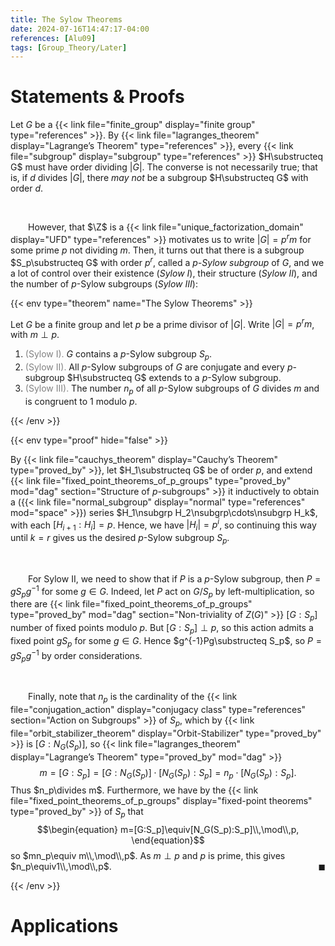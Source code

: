 ```yaml
---
title: The Sylow Theorems
date: 2024-07-16T14:47:17-04:00
references: [Alu09]
tags: [Group_Theory/Later]
---
```


# Statements & Proofs

Let $G$ be a {{< link file="finite_group" display="finite group" type="references" >}}. By {{< link file="lagranges_theorem" display="Lagrange’s Theorem" type="references" >}}, every {{< link file="subgroup" display="subgroup" type="references" >}} $H\substructeq G$ must have order dividing $|G|$. The converse is not necessarily true; that is, if $d$ divides $|G|$, there *may not* be a subgroup $H\substructeq G$ with order $d$.

<br>

&emsp;&emsp;However, that $\Z$ is a {{< link file="unique_factorization_domain" display="UFD" type="references" >}} motivates us to write $|G|=p^rm$ for some prime $p$ not dividing $m$. Then, it turns out that there is a subgroup $S_p\substructeq G$ with order $p^r$, called a *$p$-Sylow subgroup* of $G$, and we a lot of control over their existence (*Sylow I*), their structure (*Sylow II*), and the number of $p$-Sylow subgroups (*Sylow III*):

{{< env type="theorem" name="The Sylow Theorems" >}}

Let $G$ be a finite group and let $p$ be a prime divisor of $|G|$. Write $|G|=p^rm$, with $m\perp p$.
1. <span style="color:gray">(Sylow I).</span> $G$ contains a $p$-Sylow subgroup $S_p$.
2. <span style="color:gray">(Sylow II).</span> All $p$-Sylow subgroups of $G$ are conjugate and every $p$-subgroup $H\substructeq G$ extends to a $p$-Sylow subgroup.
3. <span style="color:gray">(Sylow III).</span> The number $n_p$ of all $p$-Sylow subgroups of $G$ divides $m$ and is congruent to $1$ modulo $p$.

{{< /env >}}

{{< env type="proof" hide="false" >}}

By {{< link file="cauchys_theorem" display="Cauchy’s Theorem" type="proved_by" >}}, let $H_1\substructeq G$ be of order $p$, and extend {{< link file="fixed_point_theorems_of_p_groups" type="proved_by" mod="dag" section="Structure of $p$-subgroups" >}} it inductively to obtain a ({{< link file="normal_subgroup" display="normal" type="references" mod="space" >}}) series $H_1\nsubgrp H_2\nsubgrp\cdots\nsubgrp H_k$, with each $[H_{i+1}:H_i]=p$. Hence, we have $|H_i|=p^i$, so continuing this way until $k=r$ gives us the desired $p$-Sylow subgroup $S_p$.

<br>

&emsp;&emsp;For Sylow II, we need to show that if $P$ is a $p$-Sylow subgroup, then $P=gS_pg^{-1}$ for some $g\in G$. Indeed, let $P$ act on $G/S_p$ by left-multiplication, so there are {{< link file="fixed_point_theorems_of_p_groups" type="proved_by" mod="dag" section="Non-triviality of $Z(G)$" >}} $[G:S_p]$ number of fixed points modulo $p$. But $[G:S_p]\perp p$, so this action admits a fixed point $gS_p$ for some $g\in G$. Hence $g^{-1}Pg\substructeq S_p$, so $P=gS_pg^{-1}$ by order considerations.

<br>

&emsp;&emsp;Finally, note that $n_p$ is the cardinality of the {{< link file="conjugation_action" display="conjugacy class" type="references" section="Action on Subgroups" >}} of $S_p$, which by {{< link file="orbit_stabilizer_theorem" display="Orbit-Stabilizer" type="proved_by" >}} is $[G:N_G(S_p)]$, so {{< link file="lagranges_theorem" display="Lagrange’s Theorem" type="proved_by" mod="dag" >}}
$$\begin{equation}
    m=[G:S_p]=[G:N_G(S_p)]\cdot[N_G(S_p):S_p]=n_p\cdot[N_G(S_p):S_p].
\end{equation}$$
Thus $n_p\divides m$. Furthermore, we have by the {{< link file="fixed_point_theorems_of_p_groups" display="fixed-point theorems" type="proved_by" >}} of $S_p$ that
$$\begin{equation}
    m=[G:S_p]\equiv[N_G(S_p):S_p]\\,\mod\\,p,
\end{equation}$$
so $mn_p\equiv m\\,\mod\\,p$. As $m\perp p$ and $p$ is prime, this gives $n_p\equiv1\\,\mod\\,p$.<span style="float:right;">$\blacksquare$</span>

{{< /env >}}

# Applications
